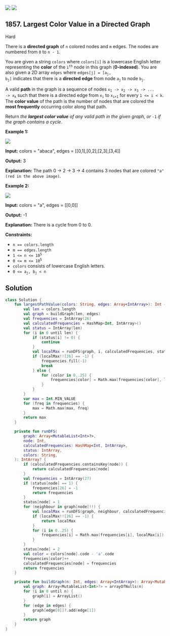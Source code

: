 [![](https://img.shields.io/github/stars/javadev/LeetCode-in-Kotlin?label=Stars&style=flat-square)](https://github.com/javadev/LeetCode-in-Kotlin)
[![](https://img.shields.io/github/forks/javadev/LeetCode-in-Kotlin?label=Fork%20me%20on%20GitHub%20&style=flat-square)](https://github.com/javadev/LeetCode-in-Kotlin/fork)

## 1857\. Largest Color Value in a Directed Graph

Hard

There is a **directed graph** of `n` colored nodes and `m` edges. The nodes are numbered from `0` to `n - 1`.

You are given a string `colors` where `colors[i]` is a lowercase English letter representing the **color** of the <code>i<sup>th</sup></code> node in this graph (**0-indexed**). You are also given a 2D array `edges` where <code>edges[j] = [a<sub>j</sub>, b<sub>j</sub>]</code> indicates that there is a **directed edge** from node <code>a<sub>j</sub></code> to node <code>b<sub>j</sub></code>.

A valid **path** in the graph is a sequence of nodes <code>x<sub>1</sub> -> x<sub>2</sub> -> x<sub>3</sub> -> ... -> x<sub>k</sub></code> such that there is a directed edge from <code>x<sub>i</sub></code> to <code>x<sub>i+1</sub></code> for every `1 <= i < k`. The **color value** of the path is the number of nodes that are colored the **most frequently** occurring color along that path.

Return _the **largest color value** of any valid path in the given graph, or_ `-1` _if the graph contains a cycle_.

**Example 1:**

![](https://assets.leetcode.com/uploads/2021/04/21/leet1.png)

**Input:** colors = "abaca", edges = \[\[0,1],[0,2],[2,3],[3,4]]

**Output:** 3

**Explanation:** The path 0 -> 2 -> 3 -> 4 contains 3 nodes that are colored `"a" (red in the above image)`.

**Example 2:**

![](https://assets.leetcode.com/uploads/2021/04/21/leet2.png)

**Input:** colors = "a", edges = \[\[0,0]]

**Output:** -1

**Explanation:** There is a cycle from 0 to 0.

**Constraints:**

*   `n == colors.length`
*   `m == edges.length`
*   <code>1 <= n <= 10<sup>5</sup></code>
*   <code>0 <= m <= 10<sup>5</sup></code>
*   `colors` consists of lowercase English letters.
*   <code>0 <= a<sub>j</sub>, b<sub>j</sub> < n</code>

## Solution

```kotlin
class Solution {
    fun largestPathValue(colors: String, edges: Array<IntArray>): Int {
        val len = colors.length
        val graph = buildGraph(len, edges)
        val frequencies = IntArray(26)
        val calculatedFrequencies = HashMap<Int, IntArray>()
        val status = IntArray(len)
        for (i in 0 until len) {
            if (status[i] != 0) {
                continue
            }
            val localMax = runDFS(graph, i, calculatedFrequencies, status, colors)
            if (localMax!![26] == -1) {
                frequencies.fill(-1)
                break
            } else {
                for (color in 0..25) {
                    frequencies[color] = Math.max(frequencies[color], localMax[color])
                }
            }
        }
        var max = Int.MIN_VALUE
        for (freq in frequencies) {
            max = Math.max(max, freq)
        }
        return max
    }

    private fun runDFS(
        graph: Array<MutableList<Int>?>,
        node: Int,
        calculatedFrequencies: HashMap<Int, IntArray>,
        status: IntArray,
        colors: String,
    ): IntArray? {
        if (calculatedFrequencies.containsKey(node)) {
            return calculatedFrequencies[node]
        }
        val frequencies = IntArray(27)
        if (status[node] == 1) {
            frequencies[26] = -1
            return frequencies
        }
        status[node] = 1
        for (neighbour in graph[node]!!) {
            val localMax = runDFS(graph, neighbour, calculatedFrequencies, status, colors)
            if (localMax!![26] == -1) {
                return localMax
            }
            for (i in 0..25) {
                frequencies[i] = Math.max(frequencies[i], localMax[i])
            }
        }
        status[node] = 2
        val color = colors[node].code - 'a'.code
        frequencies[color]++
        calculatedFrequencies[node] = frequencies
        return frequencies
    }

    private fun buildGraph(n: Int, edges: Array<IntArray>): Array<MutableList<Int>?> {
        val graph: Array<MutableList<Int>?> = arrayOfNulls(n)
        for (i in 0 until n) {
            graph[i] = ArrayList()
        }
        for (edge in edges) {
            graph[edge[0]]?.add(edge[1])
        }
        return graph
    }
}
```